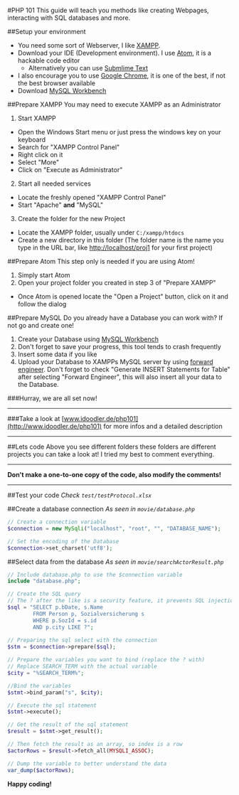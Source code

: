 #PHP 101
This guide will teach you methods like creating Webpages, interacting with SQL databases and more.

##Setup your environment
* You need some sort of Webserver, I like [XAMPP](https://www.apachefriends.org/de/index.html).
* Download your IDE (Development environment). I use [Atom](https://atom.io/), it is a hackable code editor
    * Alternatively you can use [Submlime Text](https://www.sublimetext.com/3)
* I also encourage you to use [Google Chrome](https://www.google.de/chrome/browser/desktop/index.html?brand=CHBD&gclid=CLue5aGG7dECFY8Q0wodYzMBlg), it is one of the best, if not the best browser available
* Download [MySQL Workbench](https://dev.mysql.com/downloads/workbench/)

##Prepare XAMPP
You may need to execute XAMPP as an Administrator

1. Start XAMPP
* Open the Windows Start menu or just press the windows key on your keyboard
* Search for "XAMPP Control Panel"
* Right click on it
* Select "More"
* Click on "Execute as Administrator"

2. Start all needed services
* Locate the freshly opened "XAMPP Control Panel"
* Start "Apache" **and** "MySQL"

3. Create the folder for the new Project
* Locate the XAMPP folder, usually under `C:/xampp/htdocs`
* Create a new directory in this folder (The folder name is the name you type in the URL bar, like [http://localhost/proj1](http://localhost/proj1) for your first project)

##Prepare Atom
This step only is needed if you are using Atom!

1. Simply start Atom
2. Open your project folder you created in step 3 of "Prepare XAMPP"
* Once Atom is opened locate the "Open a Project" button, click on it and follow the dialog

##Prepare MySQL
Do you already have a Database you can work with? If not go and create one!

1. Create your Database using [MySQL Workbench](https://dev.mysql.com/downloads/workbench/)
2. Don't forget to save your progress, this tool tends to crash frequently
3. Insert some data if you like
4. Upload your Database to XAMPPs MySQL server by using [forward engineer](https://dev.mysql.com/doc/workbench/en/wb-forward-engineering-sql-scripts.html). Don't forget to check "Generate INSERT Statements for Table" after selecting "Forward Engineer", this will also insert all your data to the Database.

###Hurray, we are all set now!

***
###Take a look at [www.idoodler.de/php101](http://www.idoodler.de/php101) for more infos and a detailed description
***

##Lets code
Above you see different folders these folders are different projects you can take a look at! I tried my best to comment everything.
***
**Don't make a one-to-one copy of the code, also modify the comments!**
***

##Test your code
*Check `test/testProtocol.xlsx`*

##Create a database connection
*As seen in `movie/database.php`*

```php
// Create a connection variable
$connection = new MySqli("localhost", "root", "", "DATABASE_NAME");

// Set the encoding of the Database
$connection->set_charset('utf8');
```

##Select data from the database
*As seen in `movie/searchActorResult.php`*

```php
// Include database.php to use the $connection variable 
include "database.php";

// Create the SQL query
// The ? after the like is a security feature, it prevents SQL injections
$sql = "SELECT p.bDate, s.Name
        FROM Person p, Sozialversicherung s
        WHERE p.SozId = s.id
        AND p.city LIKE ?";
        
// Preparing the sql select with the connection
$stm = $connection->prepare($sql);

// Prepare the variables you want to bind (replace the ? with)
// Replace SEARCH_TERM with the actual variable
$city = "%SEARCH_TERM%";

//Bind the variables
$stmt->bind_param("s", $city);

// Execute the sql statement
$stmt->execute();

// Get the result of the sql statement
$result = $stmt->get_result();

// Then fetch the result as an array, so index is a row
$actorRows = $result->fetch_all(MYSQLI_ASSOC);

// Dump the variable to better understand the data
var_dump($actorRows);
```

**Happy coding!**
